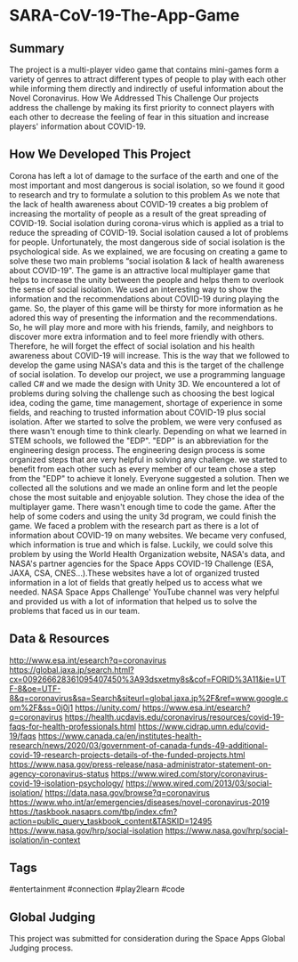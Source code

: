 # SARA-CoV-19-The-App-Game
## Summary
The project is a multi-player video game that contains mini-games form a variety of genres to attract different types of people to play with each other while informing them directly and indirectly of useful information about the Novel Coronavirus.
How We Addressed This Challenge
Our projects address the challenge by making its first priority to connect players with each other to decrease the feeling of fear in this situation and increase players' information about COVID-19.

## How We Developed This Project
Corona has left a lot of damage to the surface of the earth and one of the most important and most dangerous is social isolation, so we found it good to research and try to formulate a solution to this problem As we note that the lack of health awareness about COVID-19 creates a big problem of increasing the mortality of people as a result of the great spreading of COVID-19. Social isolation during corona-virus which is applied as a trial to reduce the spreading of COVID-19. Social isolation caused a lot of problems for people. Unfortunately, the most dangerous side of social isolation is the psychological side. As we explained, we are focusing on creating a game to solve these two main problems “social isolation & lack of health awareness about COVID-19". The game is an attractive local multiplayer game that helps to increase the unity between the people and helps them to overlook the sense of social isolation. We used an interesting way to show the information and the recommendations about COVID-19 during playing the game. So, the player of this game will be thirsty for more information as he adored this way of presenting the information and the recommendations. So, he will play more and more with his friends, family, and neighbors to discover more extra information and to feel more friendly with others. Therefore, he will forget the effect of social isolation and his health awareness about COVID-19 will increase. This is the way that we followed to develop the game using NASA's data and this is the target of the challenge of social isolation. To develop our project, we use a programming language called C# and we made the design with Unity 3D. We encountered a lot of problems during solving the challenge such as choosing the best logical idea, coding the game, time management, shortage of experience in some fields, and reaching to trusted information about COVID-19 plus social isolation. After we started to solve the problem, we were very confused as there wasn't enough time to think clearly. Depending on what we learned in STEM schools, we followed the "EDP". "EDP" is an abbreviation for the engineering design process. The engineering design process is some organized steps that are very helpful in solving any challenge. we started to benefit from each other such as every member of our team chose a step from the "EDP" to achieve it lonely. Everyone suggested a solution. Then we collected all the solutions and we made an online form and let the people chose the most suitable and enjoyable solution. They chose the idea of the multiplayer game. There wasn't enough time to code the game. After the help of some coders and using the unity 3d program, we could finish the game. We faced a problem with the research part as there is a lot of information about COVID-19 on many websites. We became very confused, which information is true and which is false. Luckily, we could solve this problem by using the World Health Organization website, NASA's data, and NASA's partner agencies for the Space Apps COVID-19 Challenge (ESA, JAXA, CSA, CNES...).These websites have a lot of organized trusted information in a lot of fields that greatly helped us to access what we needed. NASA Space Apps Challenge' YouTube channel was very helpful and provided us with a lot of information that helped us to solve the problems that faced us in our team.

## Data & Resources
http://www.esa.int/esearch?q=coronavirus
https://global.jaxa.jp/search.html?cx=009266628361095407450%3A93dsxetmy8s&cof=FORID%3A11&ie=UTF-8&oe=UTF-8&q=coronavirus&sa=Search&siteurl=global.jaxa.jp%2F&ref=www.google.com%2F&ss=0j0j1
https://unity.com/
https://www.esa.int/esearch?q=coronavirus
https://health.ucdavis.edu/coronavirus/resources/covid-19-faqs-for-health-professionals.html
https://www.cidrap.umn.edu/covid-19/faqs
https://www.canada.ca/en/institutes-health-research/news/2020/03/government-of-canada-funds-49-additional-covid-19-research-projects-details-of-the-funded-projects.html
https://www.nasa.gov/press-release/nasa-administrator-statement-on-agency-coronavirus-status
https://www.wired.com/story/coronavirus-covid-19-isolation-psychology/
https://www.wired.com/2013/03/social-isolation/
https://data.nasa.gov/browse?q=coronavirus
https://www.who.int/ar/emergencies/diseases/novel-coronavirus-2019
https://taskbook.nasaprs.com/tbp/index.cfm?action=public_query_taskbook_content&TASKID=12495
https://www.nasa.gov/hrp/social-isolation
https://www.nasa.gov/hrp/social-isolation/in-context

## Tags
#entertainment #connection #play2learn #code

## Global Judging
This project was submitted for consideration during the Space Apps Global Judging process.
